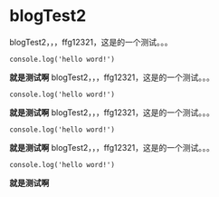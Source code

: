 # blogTest2

blogTest2，，，ffg12321，这是的一个测试。。。


```
console.log('hello word!')
```

**就是测试啊**
blogTest2，，，ffg12321，这是的一个测试。。。

```
console.log('hello word!')
```

**就是测试啊**
blogTest2，，，ffg12321，这是的一个测试。。。

```
console.log('hello word!')
```

**就是测试啊**
blogTest2，，，ffg12321，这是的一个测试。。。

```
console.log('hello word!')
```

**就是测试啊**